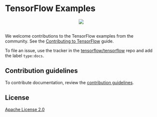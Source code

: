 # TensorFlow Examples

<div align="center">
  <img src="https://www.tensorflow.org/images/tf_logo_transp.png"><br><br>
</div>

We welcome contributions to the TensorFlow examples from the community. See the
[Contributing to TensorFlow](https://www.tensorflow.org/community/contributing)
guide.

To file an issue, use the tracker in the [tensorflow/tensorflow](https://github.com/tensorflow/tensorflow/issues/new?template=20-documentation-issue.md) repo and add the label `type:docs`.

## Contribution guidelines

To contribute documentation, review the [contribution guidelines](CONTRIBUTING.md).

## License

[Apache License 2.0](LICENSE)
